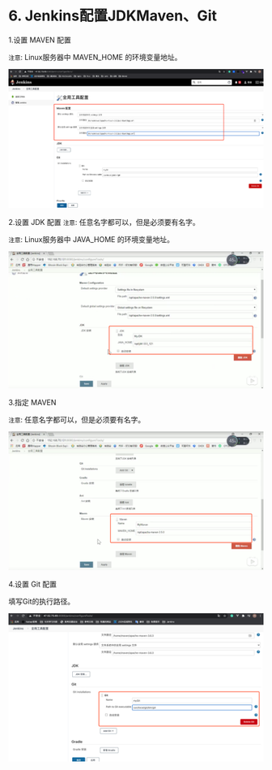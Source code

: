 # 6. Jenkins配置JDKMaven、Git

1.设置 MAVEN 配置

`注意`: Linux服务器中 MAVEN_HOME 的环境变量地址。

![MAVEN配置](../assets/maven配置.png)

2.设置 JDK 配置
`注意`: 任意名字都可以，但是必须要有名字。

`注意`: Linux服务器中 JAVA_HOME 的环境变量地址。

![JDK配置](../assets/jdk配置.png)


3.指定 MAVEN

`注意`: 任意名字都可以，但是必须要有名字。

![指定maven](../assets/指定maven.png)

4.设置 Git 配置

填写Git的执行路径。

![GIT配置](../assets/git配置.png)
